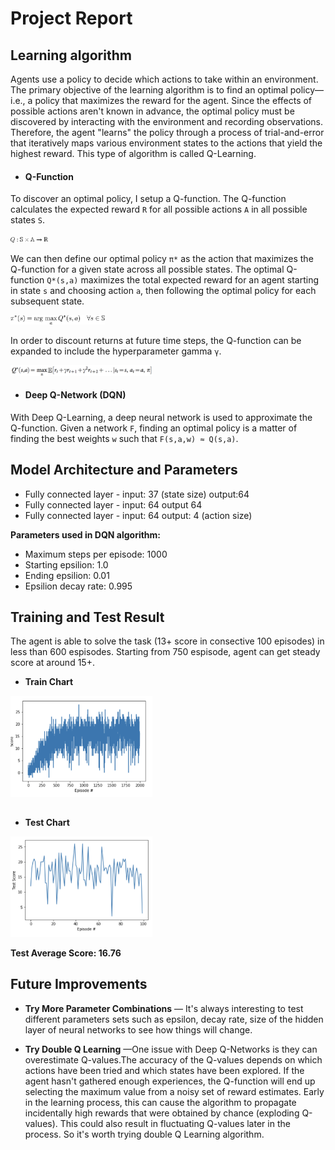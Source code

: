 # Project Report

## Learning algorithm

Agents use a policy to decide which actions to take within an environment. The primary objective of the learning algorithm is to find an optimal policy—i.e., a policy that maximizes the reward for the agent. Since the effects of possible actions aren't known in advance, the optimal policy must be discovered by interacting with the environment and recording observations. Therefore, the agent "learns" the policy through a process of trial-and-error that iteratively maps various environment states to the actions that yield the highest reward. This type of algorithm is called Q-Learning.

- #### Q-Function
To discover an optimal policy, I setup a Q-function. The Q-function calculates the expected reward `R` for all possible actions `A` in all possible states `S`.

<img src="assets/Q-function.png" width="12%" align="top-left" alt="" title="Q-function" />

We can then define our optimal policy `π*` as the action that maximizes the Q-function for a given state across all possible states. The optimal Q-function `Q*(s,a)` maximizes the total expected reward for an agent starting in state `s` and choosing action `a`, then following the optimal policy for each subsequent state.

<img src="assets/optimal-policy-equation.png" width="30%" align="top-left" alt="" title="Optimal Policy Equation" />

In order to discount returns at future time steps, the Q-function can be expanded to include the hyperparameter gamma `γ`.

<img src="assets/optimal-action-value-function.png" width="45%" align="top-left" alt="" title="Optimal Action Value Function" />

- #### Deep Q-Network (DQN)
With Deep Q-Learning, a deep neural network is used to approximate the Q-function. Given a network `F`, finding an optimal policy is a matter of finding the best weights `w` such that `F(s,a,w) ≈ Q(s,a)`.

## Model Architecture and Parameters
 - Fully connected layer - input: 37 (state size) output:64  
 - Fully connected layer - input: 64 output 64  
 - Fully connected layer - input: 64 output: 4 (action size)
  

**Parameters used in DQN algorithm:**

  - Maximum steps per episode: 1000  
  - Starting epsilion: 1.0  
  - Ending epsilion: 0.01  
  - Epsilion decay rate: 0.995
  

  ## Training and Test Result
The agent is able to solve the task (13+ score in consective 100 episodes) in less than 600 espisodes. Starting from 750 espisode, agent can get steady score at around 15+.

- **Train Chart**
<img src="assets/Training Progress.png" width="45%" align="top-left" alt="" title="Optimal Action Value Function" />

## 

- **Test Chart**
<img src="assets/Test Result.png" width="45%" align="top-left" alt="" title="Optimal Action Value Function" />

**Test Average Score: 16.76**

## Future Improvements
- **Try More Parameter Combinations** &mdash; It's always interesting to test different parameters sets such as epsilon, decay rate, size of the hidden layer of neural networks to see how things will change.

- **Try Double Q Learning** &mdash;One issue with Deep Q-Networks is they can overestimate Q-values.The accuracy of the Q-values depends on which actions have been tried and which states have been explored. If the agent hasn't gathered enough experiences, the Q-function will end up selecting the maximum value from a noisy set of reward estimates. Early in the learning process, this can cause the algorithm to propagate incidentally high rewards that were obtained by chance (exploding Q-values). This could also result in fluctuating Q-values later in the process. So it's worth trying double Q Learning algorithm. 

  
